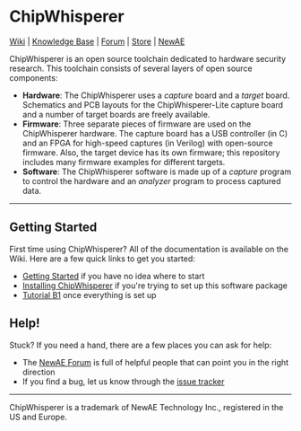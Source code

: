 # ChipWhisperer

[Wiki](https://wiki.newae.com/Main_Page) | [Knowledge Base](https://wiki.newae.com/Category:Knowledge_Base) | [Forum](http://www.newae.com/forum) | [Store](https://store.newae.com) | [NewAE](http://newae.com)

ChipWhisperer is an open source toolchain dedicated to hardware security research. This toolchain consists of several layers of open source components:
* __Hardware__: The ChipWhisperer uses a _capture_ board and a _target_ board. Schematics and PCB layouts for the ChipWhisperer-Lite capture board and a number of target boards are freely available.
* __Firmware__: Three separate pieces of firmware are used on the ChipWhisperer hardware. The capture board has a USB controller (in C) and an FPGA for high-speed captures (in Verilog) with open-source firmware. Also, the target device has its own firmware; this repository includes many firmware examples for different targets.
* __Software__: The ChipWhisperer software is made up of a _capture_ program to control the hardware and an _analyzer_ program to process captured data.

---

## Getting Started
First time using ChipWhisperer? All of the documentation is available on the Wiki. Here are a few quick links to get you started:
* [Getting Started](https://wiki.newae.com/Getting_Started) if you have no idea where to start
* [Installing ChipWhisperer](https://wiki.newae.com/Installing_ChipWhisperer) if you're trying to set up this software package
* [Tutorial B1](https://wiki.newae.com/Tutorial_B1_Building_a_SimpleSerial_Project) once everything is set up

## Help!
Stuck? If you need a hand, there are a few places you can ask for help:
* The [NewAE Forum](https://www.newae.com/forum/) is full of helpful people that can point you in the right direction
* If you find a bug, let us know through the [issue tracker](https://github.com/newaetech/chipwhisperer/issues)

---

ChipWhisperer is a trademark of NewAE Technology Inc., registered in the US and Europe.
